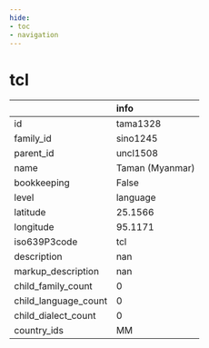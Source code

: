 ```yaml
---
hide:
- toc
- navigation
---
```

# tcl
|                      | info            |
|:---------------------|:----------------|
| id                   | tama1328        |
| family_id            | sino1245        |
| parent_id            | uncl1508        |
| name                 | Taman (Myanmar) |
| bookkeeping          | False           |
| level                | language        |
| latitude             | 25.1566         |
| longitude            | 95.1171         |
| iso639P3code         | tcl             |
| description          | nan             |
| markup_description   | nan             |
| child_family_count   | 0               |
| child_language_count | 0               |
| child_dialect_count  | 0               |
| country_ids          | MM              |